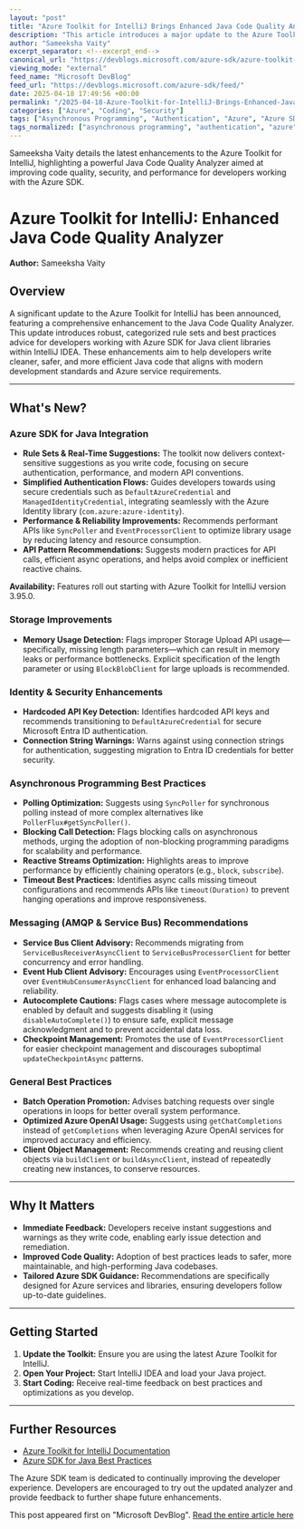 ```yaml
---
layout: "post"
title: "Azure Toolkit for IntelliJ Brings Enhanced Java Code Quality Analyzer for Azure SDK Development"
description: "This article introduces a major update to the Azure Toolkit for IntelliJ, focusing on the enhanced Java Code Quality Analyzer. It details new rule sets, improved integration with Azure SDK for Java, and actionable suggestions for authentication, performance, security, and modern programming practices."
author: "Sameeksha Vaity"
excerpt_separator: <!--excerpt_end-->
canonical_url: "https://devblogs.microsoft.com/azure-sdk/azure-toolkit-for-intellij-introducing-the-enhanced-java-code-quality-analyzer/"
viewing_mode: "external"
feed_name: "Microsoft DevBlog"
feed_url: "https://devblogs.microsoft.com/azure-sdk/feed/"
date: 2025-04-18 17:49:56 +00:00
permalink: "/2025-04-18-Azure-Toolkit-for-IntelliJ-Brings-Enhanced-Java-Code-Quality-Analyzer-for-Azure-SDK-Development.html"
categories: ["Azure", "Coding", "Security"]
tags: ["Asynchronous Programming", "Authentication", "Azure", "Azure SDK", "Azure Toolkit", "Best Practices", "Code Quality", "Coding", "Event Hub", "IntelliJ", "Java", "Microsoft Entra ID", "News", "OpenAI", "Performance", "Reactive Streams", "Security", "Service Bus", "Storage"]
tags_normalized: ["asynchronous programming", "authentication", "azure", "azure sdk", "azure toolkit", "best practices", "code quality", "coding", "event hub", "intellij", "java", "microsoft entra id", "news", "openai", "performance", "reactive streams", "security", "service bus", "storage"]
---
```


Sameeksha Vaity details the latest enhancements to the Azure Toolkit for IntelliJ, highlighting a powerful Java Code Quality Analyzer aimed at improving code quality, security, and performance for developers working with the Azure SDK.<!--excerpt_end-->

# Azure Toolkit for IntelliJ: Enhanced Java Code Quality Analyzer

**Author:** Sameeksha Vaity

## Overview

A significant update to the Azure Toolkit for IntelliJ has been announced, featuring a comprehensive enhancement to the Java Code Quality Analyzer. This update introduces robust, categorized rule sets and best practices advice for developers working with Azure SDK for Java client libraries within IntelliJ IDEA. These enhancements aim to help developers write cleaner, safer, and more efficient Java code that aligns with modern development standards and Azure service requirements.

---

## What's New?

### Azure SDK for Java Integration

- **Rule Sets & Real-Time Suggestions:** The toolkit now delivers context-sensitive suggestions as you write code, focusing on secure authentication, performance, and modern API conventions.
- **Simplified Authentication Flows:** Guides developers towards using secure credentials such as `DefaultAzureCredential` and `ManagedIdentityCredential`, integrating seamlessly with the Azure Identity library (`com.azure:azure-identity`).
- **Performance & Reliability Improvements:** Recommends performant APIs like `SyncPoller` and `EventProcessorClient` to optimize library usage by reducing latency and resource consumption.
- **API Pattern Recommendations:** Suggests modern practices for API calls, efficient async operations, and helps avoid complex or inefficient reactive chains.

**Availability:** Features roll out starting with Azure Toolkit for IntelliJ version 3.95.0.

### Storage Improvements

- **Memory Usage Detection:** Flags improper Storage Upload API usage—specifically, missing length parameters—which can result in memory leaks or performance bottlenecks. Explicit specification of the length parameter or using `BlockBlobClient` for large uploads is recommended.

### Identity & Security Enhancements

- **Hardcoded API Key Detection:** Identifies hardcoded API keys and recommends transitioning to `DefaultAzureCredential` for secure Microsoft Entra ID authentication.
- **Connection String Warnings:** Warns against using connection strings for authentication, suggesting migration to Entra ID credentials for better security.

### Asynchronous Programming Best Practices

- **Polling Optimization:** Suggests using `SyncPoller` for synchronous polling instead of more complex alternatives like `PollerFlux#getSyncPoller()`.
- **Blocking Call Detection:** Flags blocking calls on asynchronous methods, urging the adoption of non-blocking programming paradigms for scalability and performance.
- **Reactive Streams Optimization:** Highlights areas to improve performance by efficiently chaining operators (e.g., `block`, `subscribe`).
- **Timeout Best Practices:** Identifies async calls missing timeout configurations and recommends APIs like `timeout(Duration)` to prevent hanging operations and improve responsiveness.

### Messaging (AMQP & Service Bus) Recommendations

- **Service Bus Client Advisory:** Recommends migrating from `ServiceBusReceiverAsyncClient` to `ServiceBusProcessorClient` for better concurrency and error handling.
- **Event Hub Client Advisory:** Encourages using `EventProcessorClient` over `EventHubConsumerAsyncClient` for enhanced load balancing and reliability.
- **Autocomplete Cautions:** Flags cases where message autocomplete is enabled by default and suggests disabling it (using `disableAutoComplete()`) to ensure safe, explicit message acknowledgment and to prevent accidental data loss.
- **Checkpoint Management:** Promotes the use of `EventProcessorClient` for easier checkpoint management and discourages suboptimal `updateCheckpointAsync` patterns.

### General Best Practices

- **Batch Operation Promotion:** Advises batching requests over single operations in loops for better overall system performance.
- **Optimized Azure OpenAI Usage:** Suggests using `getChatCompletions` instead of `getCompletions` when leveraging Azure OpenAI services for improved accuracy and efficiency.
- **Client Object Management:** Recommends creating and reusing client objects via `buildClient` or `buildAsyncClient`, instead of repeatedly creating new instances, to conserve resources.

---

## Why It Matters

- **Immediate Feedback:** Developers receive instant suggestions and warnings as they write code, enabling early issue detection and remediation.
- **Improved Code Quality:** Adoption of best practices leads to safer, more maintainable, and high-performing Java codebases.
- **Tailored Azure SDK Guidance:** Recommendations are specifically designed for Azure services and libraries, ensuring developers follow up-to-date guidelines.

---

## Getting Started

1. **Update the Toolkit:** Ensure you are using the latest Azure Toolkit for IntelliJ.
2. **Open Your Project:** Start IntelliJ IDEA and load your Java project.
3. **Start Coding:** Receive real-time feedback on best practices and optimizations as you develop.

---

## Further Resources

- [Azure Toolkit for IntelliJ Documentation](https://learn.microsoft.com/azure/developer/java/toolkit-for-intellij/)
- [Azure SDK for Java Best Practices](https://aka.ms/azsdk/java/bestpractices)

The Azure SDK team is dedicated to continually improving the developer experience. Developers are encouraged to try out the updated analyzer and provide feedback to further shape future enhancements.

This post appeared first on "Microsoft DevBlog". [Read the entire article here](https://devblogs.microsoft.com/azure-sdk/azure-toolkit-for-intellij-introducing-the-enhanced-java-code-quality-analyzer/)
